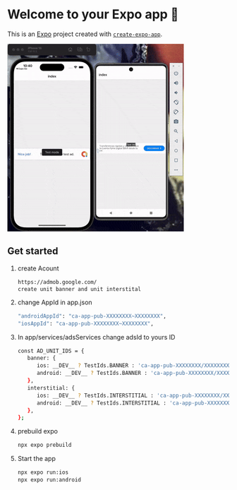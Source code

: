 # Welcome to your Expo app 👋

This is an [Expo](https://expo.dev) project created with [`create-expo-app`](https://www.npmjs.com/package/create-expo-app).

![til](https://github.com/addieljuarez/demoAdMobReactNative/blob/main/demoAd.gif)


## Get started

1. create Acount

   ```
   https://admob.google.com/
   create unit banner and unit interstital
   ```


2. change AppId in app.json 

   ```bash
   "androidAppId": "ca-app-pub-XXXXXXXX~XXXXXXXX",
   "iosAppId": "ca-app-pub-XXXXXXXX~XXXXXXXX",
   ```


3. In app/services/adsServices change adsId to yours ID

   ```bash
   const AD_UNIT_IDS = {
      banner: {
         ios: __DEV__ ? TestIds.BANNER : 'ca-app-pub-XXXXXXXX/XXXXXXXX',
         android: __DEV__ ? TestIds.BANNER : 'ca-app-pub-XXXXXXXX/XXXXXXXX',
      },
      interstitial: {
         ios: __DEV__ ? TestIds.INTERSTITIAL : 'ca-app-pub-XXXXXXXX/XXXXXXXX',
         android: __DEV__ ? TestIds.INTERSTITIAL : 'ca-app-pub-XXXXXXXX/XXXXXXXX',
      },
   };
   ```

4. prebuild expo

   ```bash
   npx expo prebuild
   ```

5. Start the app

   ```bash
   npx expo run:ios
   npx expo run:android
   ```

